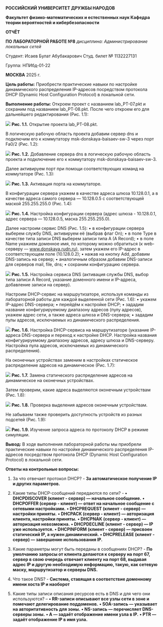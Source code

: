 ﻿**РОССИЙСКИЙ УНИВЕРСИТЕТ ДРУЖБЫ НАРОДОВ** 

**Факультет физико-математических и естественных наук Кафедра теории вероятностей и кибербезопасности** 

**ОТЧЁТ** 

**ПО ЛАБОРАТОРНОЙ РАБОТЕ №8** 
*дисциплина: Администрирование локальных сетей* 

Студент: Исаев Булат Абубакарович Студ. билет № 1132227131 

Группа: НПИбд-01-22

**МОСКВА** 2025 г.

**Цель работы:** 
Приобрести практические навыки по настройке динамического распределения IP-адресов посредством протокола DHCP (Dynamic Host Configuration Protocol) в локальной сети.

**Выполнение работы:** 
Откроем проект с названием lab_PT-07.pkt и сохраним под названием lab_PT-08.pkt. После чего откроем его для дальнейшего редактирования (Рис. 1.1):


![](Images/1.png)
**Рис. 1.1.** Открытие проекта lab_PT-08.pkt.


В логическую рабочую область проекта добавим сервер dns и подключим его к коммутатору msk-donskaya-baisaev-sw-3 через порт Fa0/2 (Рис. 1.2):


![](Images/2.png)
**Рис. 1.2.** Добавление сервера dns в логическую рабочую область проекта и подключение его к коммутатору msk-donskaya-baisaev-sw-3.


Далее активируем порт при помощи соответствующих команд на коммутаторе (Рис. 1.3):


![](Images/3.png)
**Рис. 1.3.** Активация порта на коммутаторе.


В конфигурации сервера укажем в качестве адреса шлюза 10.128.0.1, а в качестве адреса самого сервера — 10.128.0.5 с соответствующей маской 255.255.255.0 (Рис. 1.4):


![](Images/4.png)
**Рис. 1.4.** Настройка конфигурации сервера (адрес шлюза - 10.128.0.1, адрес сервера — 10.128.0.5, маска 255.255.255.0).


Далее настроим сервис DNS (Рис. 1.5): 
•	в конфигурации сервера выберем службу DNS, активируем её (выбрав флаг On); 
•	в поле Type в качестве типа записи DNS выберем записи типа A (A Record); 
•	в поле Name укажием доменное имя, по которому можно обратиться (к web-серверу — www.donskaya.rudn.ru), затем укажем его IP-адрес в соответствующем поле (10.128.0.2); 
•	нажав на кнопку Add, добавим DNS-запись на сервер; 
•	аналогичным образом добавим DNS-записи для серверов mail, file, dns; 
•	сохраним конфигурацию сервера.


![](Images/5.png)
**Рис. 1.5.** Настройка сервиса DNS (активация службы DNS, выбор типа записи A Record, указание доменного имени и IP-адреса, добавление записи на сервер).


Настроим DHCP-сервис на маршрутизаторе, используя команды из лабораторной работы для каждой выделенной сети (Рис. 1.6): 
•	укажем IP-адрес DNS-сервера; 
•	перейдём к настройке DHCP; 
•	зададим название конфигурируемому диапазону адресов (пулу адресов), укажем адрес сети, а также адреса шлюза и DNS-сервера; 
•	зададим пулы адресов, исключаемых из динамического распределения.


![](Images/6.png)
**Рис. 1.6.** Настройка DHCP-сервиса на маршрутизаторе (указание IP-адреса DNS-сервера и переход к настройке DHCP. Настройка названия конфигурируемому диапазону адресов, адресу шлюза и DNS-серверу. Настройка пула адресов, исключаемых из динамического распределения). 


На оконечных устройствах заменим в настройках статическое распределение адресов на динамическое (Рис. 1.7):


![](Images/7.png)
**Рис. 1.7.** Замена статического распределение адресов на динамическое на оконечных устройствах.


Затем проверим, какие адреса выделяются оконечным устройствам (Рис. 1.8):


![](Images/8.png)
**Рис. 1.8.** Проверка выделения адресов оконечным устройствам.


Не забываем также проверить доступность устройств из разных подсетей (Рис. 1.9):


![](Images/9.png)
**Рис. 1.9.** Изучение запроса адреса по протоколу DHCP в режиме симуляции.


**Вывод:** 
В ходе выполнения лабораторной работы мы приобрели практические навыки по настройке динамического распределения IP-адресов посредством протокола DHCP (Dynamic Host Configuration Protocol) в локальной сети.


**Ответы на контрольные вопросы:** 

1.	За что отвечает протокол DHCP? - **За автоматическое получение IP и других параметров.** 

2.	Какие типы DHCP-сообщений передаются по сети? - **•	DHCPDISCOVER (клиент - сервер) — начальное сообщение.**
**•	DHCPOFFER (сервер - клиент) — ответ на начальное сообщение с сетевыми настройками.**
**•	DHCPREQUEST (клиент - сервер) — настройки приняты.**
**•	DHCPACK (сервер - клиент) — авторизация клиента, настройки приняты.**
**•	DHCPNAK (сервер - клиент) — авторизация невозможна.**
**•	DHCPDECLINE (клиент - сервер) — IP уже используется.**
**•	DHCPINFORM (клиент - сервер) — присвоен статический IP, а нужен динамический.**
**•	DHCPRELEASE (клиент - сервер) — завершение использования IP.**

3.	Какие параметры могут быть переданы в сообщениях DHCP?  -  **По умолчанию запросы от клиента делаются к серверу на порт 67, сервер в свою очередь отвечает клиенту на порт 68, выдавая адрес IP и другую необходимую информацию, такую, как сетевую маску, маршрутизатор и серверы DNS.** 

4.	Что такое DNS? - **Система, ставящая в соответствие доменному имени хоста IP и наоборот** 

5.	Какие типы записи описания ресурсов есть в DNS и для чего они используются? –  **•	RR-записи описывают все узлы сети в зоне и помечают делегирование поддоменов.**
**•	SOA-запись — указывает на авторитативность для зоны.**
**•	NS-запись — перечисляет DNS-серверы зоны.**
**•	А — задаёт отображение имени узла в IP.**
**•	PTR — задаёт отображение IP в имя узла.** 